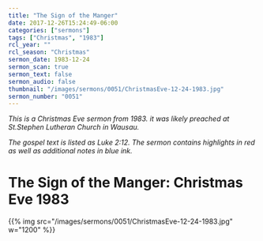 ```yaml
---
title: "The Sign of the Manger"
date: 2017-12-26T15:24:49-06:00
categories: ["sermons"]
tags: ["Christmas", "1983"]
rcl_year: ""
rcl_season: "Christmas"
sermon_date: 1983-12-24
sermon_scan: true
sermon_text: false
sermon_audio: false
thumbnail: "/images/sermons/0051/ChristmasEve-12-24-1983.jpg"
sermon_number: "0051"
---
```

_This is a Christmas Eve sermon from 1983.  it was likely preached at St.Stephen Lutheran Church in Wausau._

<!--more-->

_The gospel text is listed as Luke 2:12. The sermon contains highlights in red as well as additional notes in blue ink._

# **The Sign of the Manger: Christmas Eve 1983**

{{% img src="/images/sermons/0051/ChristmasEve-12-24-1983.jpg" w="1200" %}}
